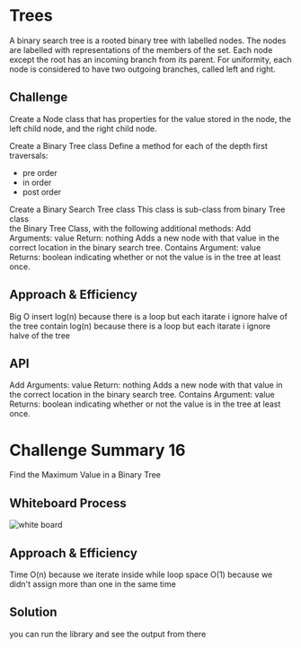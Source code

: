 # Trees
<!-- Short summary or background information -->
A binary search tree is a rooted binary tree with 
labelled nodes. The nodes are labelled with representations 
of the members of the set. Each node except the root has
an incoming branch from its parent. For uniformity, each 
node is considered to have two outgoing branches, 
called left and right.

## Challenge
<!-- Description of the challenge -->
Create a Node class that has properties for the value stored in 
the node, the left child node, and the right child node.

Create a Binary Tree class
Define a method for each of the depth first traversals:
* pre order
* in order
* post order

Create a Binary Search Tree class
This class is sub-class from binary Tree class  
the Binary Tree Class, with the following additional methods:
Add
Arguments: value
Return: nothing
Adds a new node with that value in the correct location in the binary search tree.
Contains
Argument: value
Returns: boolean indicating whether or not the value is in the tree at least once.


## Approach & Efficiency
<!-- What approach did you take? Why? What is the Big O space/time for this approach? -->

 Big O
 insert  log(n)  because there is a loop but each itarate i ignore halve of the tree
 contain  log(n)  because there is a loop but each itarate i ignore halve of the tree

## API
<!-- Description of each method publicly available in each of your trees -->

Add
Arguments: value
Return: nothing
Adds a new node with that value in the correct location in the binary search tree.
Contains
Argument: value
Returns: boolean indicating whether or not the value is in the tree at least once.

# Challenge Summary 16 
<!-- Description of the challenge -->
Find the Maximum Value in a Binary Tree
## Whiteboard Process
<!-- Embedded whiteboard image -->
![white board](https://ahmadalasaad.github.io/data-structures-and-algorithms-java/trees/max.jpg?raw=true)

## Approach & Efficiency

<!-- What approach did you take? Why? What is the Big O space/time for this approach? -->
Time   O(n)  because we iterate inside while loop
space  O(1) because we didn't assign more than one in the same time

## Solution
<!-- Show how to run your code, and examples of it in action -->
you can run the library and see the output from there